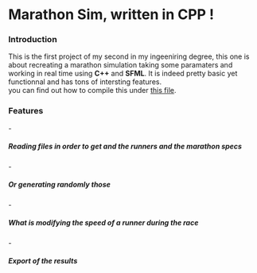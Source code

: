 <h1>Marathon Sim, written in CPP !</h1>
<h3>Introduction</h3>
<p>This is the first project of my second in my ingeeniring degree, this one is about recreating a marathon simulation taking some paramaters and working in real time using <strong>C++</strong> and <strong>SFML</strong>. It is indeed pretty basic yet functionnal and has tons of intersting features.<br/>you can find out how to compile this under <a href="build/Infos.md">this file</a>.</p>

<h3> Features </h3>
-<h5>Reading files in order to get and the runners and the marathon specs</h5>
-<h5>Or generating randomly those</h5>
-<h5>What is modifying the speed of a runner during the race</h5>
-<h5>Export of the results</h5>

<p></p>
